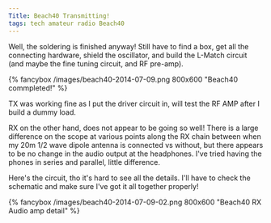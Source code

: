 ```yaml
---
Title: Beach40 Transmitting!
tags: tech amateur radio Beach40
---
```


Well, the soldering is finished anyway! Still have to find a box, get all the connecting hardware, shield the oscillator, and build the L-Match circuit (and maybe the fine tuning circuit, and RF pre-amp).

{% fancybox /images/beach40-2014-07-09.png 800x600 "Beach40 commpleted!" %}

<!--more-->

TX was working fine as I put the driver circuit in, will test the RF AMP after I build a dummy load.

RX on the other hand, does not appear to be going so well!  There is a large difference on the scope at various points along the RX chain between when my 20m 1/2 wave dipole antenna is connected vs without, but there appears to be no change in the audio output at the headphones. I've tried having the phones in series and parallel, little difference. 

Here's the circuit, tho it's hard to see all the details.  I'll have to check the schematic and make sure I've got it all together properly!


{% fancybox /images/beach40-2014-07-09-02.png 800x600 "Beach40 RX Audio amp detail" %}